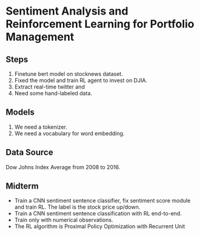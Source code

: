 # Sentiment Analysis and Reinforcement Learning for Portfolio Management
## Steps
1. Finetune bert model on stocknews dataset.
2. Fixed the model and train RL agent to invest on DJIA.
3. Extract real-time twitter and 
4. Need some hand-labeled data.

## Models
1. We need a tokenizer.
2. We need a vocabulary for word embedding.

## Data Source
Dow Johns Index Average from 2008 to 2016.

## Midterm
- Train a CNN sentiment sentence classifier, fix sentiment score module and train RL. The label is the stock price up/down.
- Train a CNN sentiment sentence classification with RL end-to-end.
- Train only with numerical observations.
- The RL algorithm is Proximal Policy Optimization with Recurrent Unit